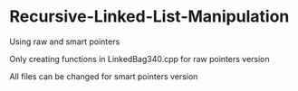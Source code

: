 # Recursive-Linked-List-Manipulation
Using raw and smart pointers 

Only creating functions in LinkedBag340.cpp for raw pointers version

All files can be changed for smart pointers version
